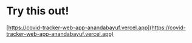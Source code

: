 # Try this out!

[https://covid-tracker-web-app-anandabayuf.vercel.app](https://covid-tracker-web-app-anandabayuf.vercel.app)